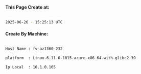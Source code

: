 
   
#### This Page Create at:

```bash

2025-06-26 - 15:25:13 UTC

```

#### Create By Machine:

```bash

Host Name : fv-az1360-232

platform  : Linux-6.11.0-1015-azure-x86_64-with-glibc2.39

Ip Local  : 10.1.0.165

```

